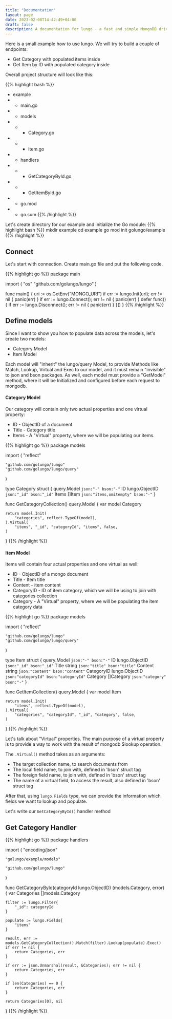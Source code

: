 ```yaml
---
title: "Documentation"
layout: page
date: 2023-02-08T14:42:49+04:00
draft: false
description: A documentation for lungo - a fast and simple MongoDB driver for Go
---
```


Here is a small example how to use lungo.
We will try to build a couple of endpoints:
- Get Category with populated items inside
- Get Item by ID with populated category inside

Overall project structure will look like this:

{{% highlight bash %}}
- example
- - main.go
- - models
- - - Category.go
- - - Item.go
- - handlers
- - - GetCategoryById.go
- - - GetItemById.go
- - go.mod
- - go.sum
{{% /highlight %}}

Let's create directory for our example and initialize the Go module:
{{% highlight bash  %}}
mkdir example
cd example
go mod init golungo/example
{{% /highlight  %}}



## Connect

Let's start with connection.
Create main.go file and put the following code.

{{% highlight go %}}
package main

import (
	"os"
	"github.com/golungo/lungo"
)

func main() {
	uri := os.GetEnv("MONGO_URI")
	if err := lungo.Init(uri); err != nil {
		panic(err)
	}
	if err := lungo.Connect(); err != nil {
		panic(err)
	}
	defer func() {
		if err := lungo.Disconnect(); err != nil {
			panic(err)
		}
	}()
}
{{% /highlight  %}}

## Define models

Since I want to show you how to populate data across the models, let's create two models:
- Category Model
- Item Model

Each model will "inherit" the lungo/query Model, to provide Methods like Match, Lookup, Virtual and Exec to our model, and it must remain "invisible" to json and bson packages.
As well, each model must provide a "GetModel" method, where it will be Initialized and configured before each request to mongodb.

#### Category Model 

Our category will contain only two  actual properties and one virtual property:
- ID - ObjectID of a document
- Title - Category title
- Items - A "Virtual" property, where we will be populating our items.

{{% highlight go  %}}
package models

import (
	"reflect"
	
	"github.com/golungo/lungo"
	"github.com/golungo/lungo/query"
)

type Category struct {
	query.Model    `json:"-" bson:"-"`
	ID             lungo.ObjectID    `json:"_id" bson:"_id"`
	Items          []Item            `json:"items,omitempty" bson:"-"`
}

func GetCategoryCollection() query.Model {
	var model Category
	
	return model.Init(
		"categories", reflect.TypeOf(model),
	).Virtual(
		"items", "_id", "categoryId", "items", false,
	)
}
{{% /highlight  %}}

#### Item Model

Items will contain four actual properties and one virtual as well:
- ID - ObjectID of a mongo document
- Title - Item title
- Content - item content
- CategoryID - ID of item category, which we will be using to join with categories collection
- Category - A "Virtual" property, where we will be populating the item category data

{{% highlight go %}}
package models

import (
	"reflect"
	
	"github.com/golungo/lungo"
	"github.com/golungo/lungo/query"
)

type Item struct {
	query.Model `json:"-" bson:"-"`
	ID          lungo.ObjectID   `json:"_id" bson:"_id"`
	Title       string           `json:"title" bson:"title"`
	Content     string           `json:"content" bson:"content"`
	CategoryID  lungo.ObjectID   `json:"categoryId" bson:"categoryId"`
	Category    []Category       `json:"category" bson:"-"`
}

func GetItemCollection() query.Model {
	var model Item
	
	return model.Init(
		"items", reflect.TypeOf(model),
	).Virtual(
		"categories", "categoryId", "_id", "category", false,
	)
}
{{% /highlight  %}}

Let's talk about "Virtual" properties. 
The main purpose of a virtual property is to provide a way to work with the result of mongodb $lookup operation.

The `.Virtual()` method takes as an arguments:
- The target collection name, to search documents from
- The local field name, to join with, defined in 'bson' struct tag
- The foreign field name, to join with, defined in 'bson' struct tag
- The name of a virtual field, to access the result, also defined in 'bson' struct tag

After that, using `lungo.Fields` type, we can provide the information which fields we want to lookup and populate.

Let's write our `GetCategoryById()` handler method 

## Get Category Handler

{{% highlight go  %}}
package handlers

import (
	"encoding/json"

	"golungo/example/models"

	"github.com/golungo/lungo"
)

func GetCategoryById(categoryId lungo.ObjectID) (models.Category, error) {
	var Categories []models.Category

	filter := lungo.Filter{
		"_id": categoryId
	}

	populate := lungo.Fields{
		"items"
	}

	result, err := models.GetCategoryCollection().Match(filter).Lookup(populate).Exec()
	if err != nil {
		return Categories, err
	}

	if err := json.Unmarshal(result, &Categories); err != nil {
		return Categories, err
	}

	if len(Categories) == 0 {
		return Categories, err
	}

	return Categories[0], nil
}
{{% /highlight  %}}